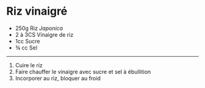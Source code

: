 # Riz vinaigré

- 250g Riz *Japonica*
- 2 à 3CS Vinaigre de riz
- 1cc Sucre
- ¾ cc Sel

---

1. Cuire le riz
2. Faire chauffer le vinaigre avec sucre et sel à ébullition
3. Incorporer au riz, bloquer au froid
